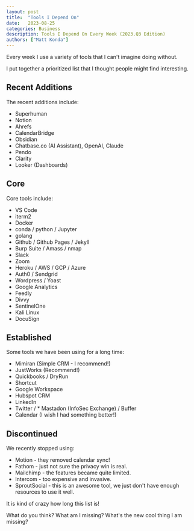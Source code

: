 ```yaml
---
layout: post
title:  "Tools I Depend On"
date:   2023-08-25
categories: Business
description: Tools I Depend On Every Week (2023.Q3 Edition)
authors: ["Matt Konda"]
---
```


Every week I use a variety of tools that I can't imagine doing without.

I put together a prioritized list that I thought people might find interesting.

## Recent Additions

The recent additions include:

* Superhuman
* Notion
* Ahrefs
* CalendarBridge
* Obsidian
* Chatbase.co (AI Assistant), OpenAI, Claude
* Pendo
* Clarity
* Looker (Dashboards)

## Core

Core tools include:

* VS Code
* iterm2
* Docker
* conda / python / Jupyter
* golang
* Github / Github Pages / Jekyll
* Burp Suite / Amass / nmap
* Slack
* Zoom
* Heroku / AWS / GCP / Azure
* Auth0 / Sendgrid
* Wordpress / Yoast
* Google Analytics
* Feedly
* Divvy
* SentinelOne
* Kali Linux
* DocuSign

## Established

Some tools we have been using for a long time:

* Mimiran (Simple CRM - I recommend!)
* JustWorks (Recommend!)
* Quickbooks / DryRun
* Shortcut
* Google Workspace
* Hubspot CRM
* LinkedIn
* Twitter / * Mastadon (InfoSec Exchange) / Buffer
* Calendar (I wish I had something better!)

## Discontinued

We recently stopped using:

* Motion - they removed calendar sync!
* Fathom - just not sure the privacy win is real.
* Mailchimp - the features became quite limited.
* Intercom - too expensive and invasive.
* SproutSocial - this is an awesome tool, we just don't have enough resources to use it well.

It is kind of crazy how long this list is!

What do you think?  What am I missing?  What's the new cool thing
I am missing?
